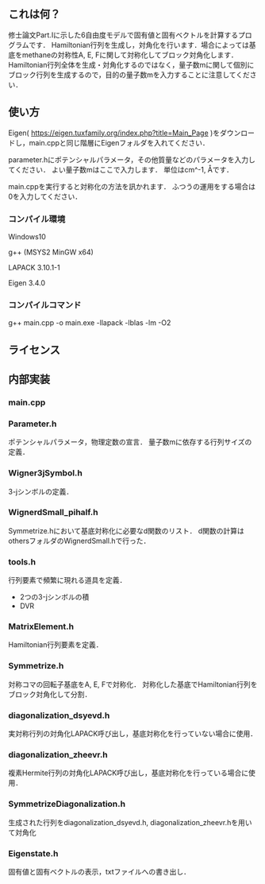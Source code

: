 ## これは何？
修士論文Part.Iに示した6自由度モデルで固有値と固有ベクトルを計算するプログラムです．
Hamiltonian行列を生成し，対角化を行います．場合によっては基底をmethaneの対称性A, E, Fに関して対称化してブロック対角化します．
Hamiltonian行列全体を生成・対角化するのではなく，量子数mに関して個別にブロック行列を生成するので，目的の量子数mを入力することに注意してください．

## 使い方
Eigen( https://eigen.tuxfamily.org/index.php?title=Main_Page )をダウンロードし，main.cppと同じ階層にEigenフォルダを入れてください．

parameter.hにポテンシャルパラメータ，その他質量などのパラメータを入力してください．
よい量子数mはここで入力します．
単位はcm^-1, Åです．

main.cppを実行すると対称化の方法を訊かれます．
ふつうの運用をする場合は0を入力してください．

### コンパイル環境
Windows10

g++ (MSYS2 MinGW x64)

LAPACK 3.10.1-1

Eigen 3.4.0

### コンパイルコマンド
g++ main.cpp -o main.exe -llapack -lblas -lm -O2

## ライセンス

## 内部実装

### main.cpp

### Parameter.h
ポテンシャルパラメータ，物理定数の宣言．
量子数mに依存する行列サイズの定義．

### Wigner3jSymbol.h
3-jシンボルの定義．

### WignerdSmall_pihalf.h
Symmetrize.hにおいて基底対称化に必要なd関数のリスト．
d関数の計算はothersフォルダのWignerdSmall.hで行った．

### tools.h
行列要素で頻繁に現れる道具を定義．
- 2つの3-jシンボルの積
- DVR

### MatrixElement.h
Hamiltonian行列要素を定義．

### Symmetrize.h
対称コマの回転子基底をA, E, Fで対称化．
対称化した基底でHamiltonian行列をブロック対角化して分割．

### diagonalization_dsyevd.h
実対称行列の対角化LAPACK呼び出し，基底対称化を行っていない場合に使用．

### diagonalization_zheevr.h
複素Hermite行列の対角化LAPACK呼び出し，基底対称化を行っている場合に使用．

### SymmetrizeDiagonalization.h
生成された行列をdiagonalization_dsyevd.h, diagonalization_zheevr.hを用いて対角化

### Eigenstate.h
固有値と固有ベクトルの表示，txtファイルへの書き出し．
